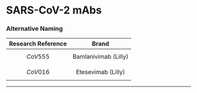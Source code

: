 # SARS-CoV-2 mAbs
### Alternative Naming

Research Reference |        Brand
------------------:|:-------------------:
$$CoV555$$         | Bamlanivimab (Lilly)
$$CoV016$$         |  Etesevimab (Lilly)


---

